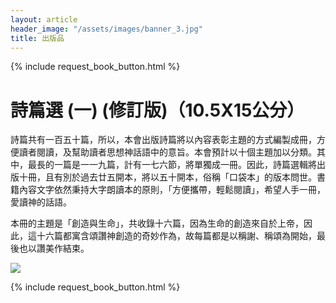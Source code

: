 ```yaml
---
layout: article
header_image: "/assets/images/banner_3.jpg"
title: 出版品
---
```


{% include request_book_button.html %}

# 詩篇選 (一) (修訂版)（10.5X15公分）

 

詩篇共有一百五十篇，所以，本會出版詩篇將以內容表彰主題的方式編製成冊，方便讀者閱讀，及幫助讀者思想神話語中的意旨。本會預計以十個主題加以分類。其中，最長的一篇是一一九篇，計有一七六節，將單獨成一冊。因此，詩篇選輯將出版十冊，且有別於過去廿五開本，將以五十開本，俗稱「口袋本」的版本問世。書籍內容文字依然秉持大字朗讀本的原則，「方便攜帶，輕鬆閱讀」，希望人手一冊，愛讀神的話語。

本冊的主題是「創造與生命」，共收錄十六篇，因為生命的創造來自於上帝，因此，這十六篇都寓含頌讚神創造的奇妙作為，故每篇都是以稱謝、稱頌為開始，最後也以讚美作結束。

![]({{site.baseurl}}/assets/images/books/詩篇選（一）.jpg) 

{% include request_book_button.html %}
